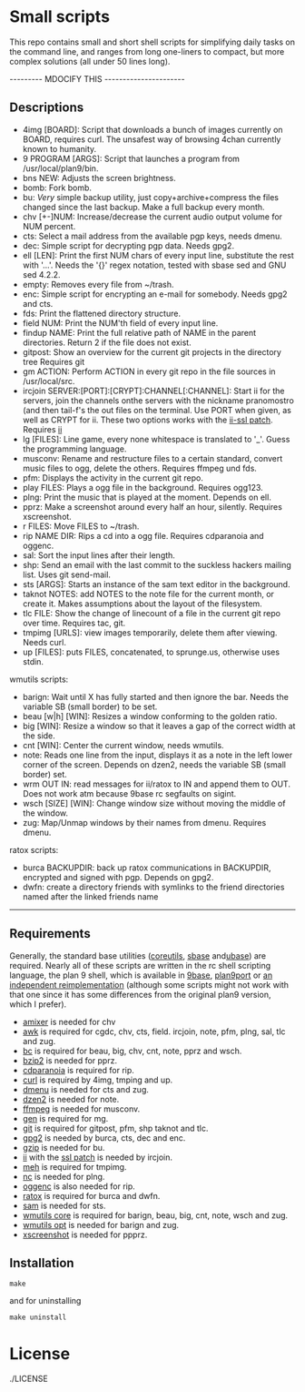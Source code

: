 Small scripts
=============

This repo contains small and short shell scripts for simplifying daily tasks on
the command line, and ranges from long one-liners to compact, but more complex
solutions (all under 50 lines long).

--------- MDOCIFY THIS ----------------------

Descriptions
------------

* 4img [BOARD]: Script that downloads a bunch of images currently on BOARD, requires curl.
	The unsafest way of browsing 4chan currently known to humanity.
* 9 PROGRAM [ARGS]: Script that launches a program from /usr/local/plan9/bin.
* bns NEW: Adjusts the screen brightness.
* bomb: Fork bomb.
* bu: _Very_ simple backup utility, just copy+archive+compress the files changed since
	the last backup. Make a full backup every month.
* chv [+-]NUM: Increase/decrease the current audio output volume for NUM percent.
* cts: Select a mail address from the available pgp keys, needs dmenu.
* dec: Simple script for decrypting pgp data. Needs gpg2.
* ell [LEN]: Print the first NUM chars of every input line, substitute the rest
	with '...'. Needs the '{}' regex notation, tested with sbase sed and GNU sed 4.2.2.
* empty: Removes every file from ~/trash.
* enc: Simple script for encrypting an e-mail for somebody.
	Needs gpg2 and cts.
* fds: Print the flattened directory structure.
* field NUM: Print the NUM'th field of every input line.
* findup NAME: Print the full relative path of NAME in the parent directories.
	Return 2 if the file does not exist.
* gitpost: Show an overview for the current git projects in the directory tree
	Requires git
* gm ACTION: Perform ACTION in every git repo in the file sources in /usr/local/src.
* ircjoin SERVER:[PORT]:[CRYPT]:CHANNEL[:CHANNEL]: Start ii for the servers, join
	the channels onthe servers with the nickname pranomostro (and then tail-f's
	the out files on the terminal. Use PORT when given, as well as CRYPT for ii.
	These two options works with the [ii-ssl patch](http://tools.suckless.org/ii/patches/ssl).
	Requires [ii](http://tools.suckless.org/ii)
* lg [FILES]: Line game, every none whitespace is translated to '_'.
	Guess the programming language.
* musconv: Rename and restructure files to a certain standard,
	convert music files to ogg, delete the others.
	Requires ffmpeg und fds.
* pfm: Displays the activity in the current git repo.
* play FILES: Plays a ogg file in the background.
	Requires ogg123.
* plng: Print the music that is played at the moment. Depends on ell.
* pprz: Make a screenshot around every half an hour, silently.
	Requires xscreenshot.
* r FILES: Move FILES to ~/trash.
* rip NAME DIR: Rips a cd into a ogg file.
	Requires cdparanoia and oggenc.
* sal: Sort the input lines after their length.
* shp: Send an email with the last commit to the suckless hackers mailing list.
	Uses git send-mail.
* sts [ARGS]: Starts an instance of the sam text editor in the background.
* taknot NOTES: add NOTES to the note file for the current month, or create it.
	Makes assumptions about the layout of the filesystem.
* tlc FILE: Show the change of linecount of a file in the current
	git repo over time. Requires tac, git.
* tmpimg [URLS]: view images temporarily, delete them after viewing.
	Needs curl.
* up [FILES]: puts FILES, concatenated, to sprunge.us, otherwise
	uses stdin.

wmutils scripts:

* barign: Wait until X has fully started and then ignore the bar.
	Needs the variable SB (small border) to be set.
* beau [w|h] [WIN]: Resizes a window conforming to the golden ratio.
* big [WIN]: Resize a window so that it leaves a gap of the correct width at the side.
* cnt [WIN]: Center the current window, needs wmutils.
* note: Reads one line from the input, displays it as a note
	in the left lower corner of the screen.
	Depends on dzen2, needs the variable SB (small border) set.
* wrm OUT IN: read messages for ii/ratox to IN and append them to OUT. Does not work atm
	because 9base rc segfaults on sigint.
* wsch [SIZE] [WIN]: Change window size without moving the middle of the window.
* zug: Map/Unmap windows by their names from dmenu.
	Requires dmenu.

ratox scripts:

* burca BACKUPDIR: back up ratox communications in BACKUPDIR, encrypted and signed with
	pgp. Depends on gpg2.
* dwfn: create a directory friends with symlinks to the friend directories named
	after the linked friends name

-------------------------------------------

Requirements
------------

Generally, the standard base utilities
([coreutils](https://www.gnu.org/software/coreutils/coreutils.html),
[sbase](http://git.suckless.org/sbase)
and[ubase](http://git.suckless.org/ubase)) are required.
Nearly all of these scripts are written in the rc
shell scripting language, the plan 9 shell, which is
available in [9base](http://git.suckless.org/9base),
[plan9port](https://swtch.com/plan9port/) or [an independent
reimplementation](https://github.com/rakitzis/rc) (although some scripts
might not work with that one since it has some differences from the
original plan9 version, which I prefer).
* [amixer](https://linux.die.net/man/1/amixer) is needed for chv
* [awk](https://www.gnu.org/software/gawk/) is required for cgdc, chv, cts, field. ircjoin, note, pfm, plng, sal, tlc and zug.
* [bc](https://www.gnu.org/software/bc/) is required for beau, big, chv, cnt, note, pprz and wsch.
* [bzip2](http://bzip.org/) is needed for pprz.
* [cdparanoia](https://xiph.org/paranoia/) is required for rip.
* [curl](https://curl.haxx.se/) is required by 4img, tmping and up.
* [dmenu](http://git.suckless.org/dmenu) is needed for cts and zug.
* [dzen2](https://github.com/robm/dzen) is needed for note.
* [ffmpeg](https://ffmpeg.org/) is needed for musconv.
* [gen](https://github.com/pranomostro/gen) is required for mg.
* [git](https://git-scm.com/) is required for gitpost, pfm, shp taknot and tlc.
* [gpg2](https://gnupg.org/) is needed by burca, cts, dec and enc.
* [gzip](http://www.gzip.org/) is needed for bu.
* [ii](http://git.suckless.org/ii) with the [ssl patch](http://tools.suckless.org/ii/patches/ssl) is needed by ircjoin.
* [meh](https://github.com/jhawthorn/meh) is required for tmpimg.
* [nc](http://nc110.sourceforge.net/) is needed for plng.
* [oggenc](https://xiph.org/downloads/) is also needed for rip.
* [ratox](http://git.z3bra.org/ratox/log.html) is required for burca and dwfn.
* [sam](http://sam.cat-v.org/) is needed for sts.
* [wmutils core](https://github.com/wmutils/core) is required for barign, beau, big, cnt, note, wsch and zug.
* [wmutils opt](https://github.com/wmutils/opt) is needed for barign and zug.
* [xscreenshot](http://git.2f30.org/xscreenshot/log.html) is needed for ppprz.

Installation
------------

    make

and for uninstalling

    make uninstall

License
=======

./LICENSE

